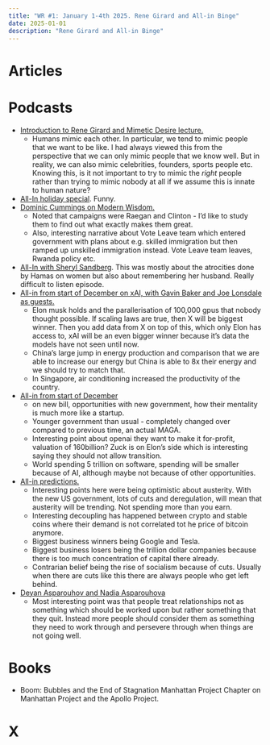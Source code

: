 ```yaml
---
title: "WR #1: January 1-4th 2025. Rene Girard and All-in Binge"
date: 2025-01-01
description: "Rene Girard and All-in Binge"
---
```


# Articles

# Podcasts

- [Introduction to Rene Girard and Mimetic Desire lecture.](https://www.youtube.com/watch?v=5Qu6vBebwwg)
    - Humans mimic each other. In particular, we tend to mimic people that we want to be like. I had always viewed this from the perspective that we can only mimic people that we know well. But in reality, we can also mimic celebrities, founders, sports people etc. Knowing this, is it not important to try to mimic the *right* people rather than trying to mimic nobody at all if we assume this is innate to human nature?
- [All-In holiday special](https://www.youtube.com/watch?v=caPPzcgGvtw). Funny.
- [Dominic Cummings on Modern Wisdom.](https://www.youtube.com/watch?v=C-HhIfpBdoQ)
    - Noted that campaigns were Raegan and Clinton - I’d like to study them to find out what exactly makes them great.
    - Also, interesting narrative about Vote Leave team which entered government with plans about e.g. skilled immigration but then ramped up unskilled immigration instead. Vote Leave team leaves, Rwanda policy etc.
- [All-In with Sheryl Sandberg](https://www.youtube.com/watch?v=OxbtNsenZJY). This was mostly about the atrocities done by Hamas on women but also about remembering her husband. Really difficult to listen episode.
- [All-in from start of December on xAI, with Gavin Baker and Joe Lonsdale as guests.](https://www.youtube.com/watch?v=K2xfW3hgxb4&list=PLn5MTSAqaf8peDZQ57QkJBzewJU1aUokl&index=4)
    - Elon musk holds and the parallerisation of 100,000 gpus that nobody thought possible. If scaling laws are true, then X will be biggest winner. Then you add data from X on top of this, which only Elon has access to, xAI will be an even bigger winner because it’s data the models have not seen until now.
    - China’s large jump in energy production and comparison that we are able to increase our energy but China is able to 8x their energy and we should try to match that.
    - In Singapore, air conditioning increased the productivity of the country.
- [All-in from start of December](https://www.youtube.com/watch?v=hY_glSDyGUU&list=PLn5MTSAqaf8peDZQ57QkJBzewJU1aUokl&index=2)
    - on new bill, opportunities with new government, how their mentality is much more like a startup.
    - Younger government than usual - completely changed over compared to previous time, an actual MAGA.
    - Interesting point about openai they want to make it for-profit, valuation of 160billion? Zuck is on Elon’s side which is interesting saying they should not allow transition.
    - World spending 5 trillion on software, spending will be smaller because of AI, although maybe not because of other opportunities.
- [All-in predictions.](https://www.youtube.com/watch?v=HxNUAwBWX4I&list=PLn5MTSAqaf8peDZQ57QkJBzewJU1aUokl&index=1)
    - Interesting points here were being optimistic about austerity. With the new US government, lots of cuts and deregulation, will mean that austerity will be trending. Not spending more than you earn.
    - Interesting decoupling has happened between crypto and stable coins where their demand is not correlated tot he price of bitcoin anymore.
    - Biggest business winners being Google and Tesla.
    - Biggest business losers being the trillion dollar companies because there is too much concentration of capital there already.
    - Contrarian belief being the rise of socialism because of cuts. Usually when there are cuts like this there are always people who get left behind.
- [Deyan Asparouhov and Nadia Asparouhova](https://podcasts.apple.com/gb/podcast/upstream-with-erik-torenberg/id1678893467?i=1000681939350)
    - Most interesting point was that people treat relationships not as something which should be worked upon but rather something that they quit. Instead more people should consider them as something they need to work through and persevere through when things are not going well.

# Books

- Boom: Bubbles and the End of Stagnation Manhattan Project Chapter on Manhattan Project and the Apollo Project.

# X

